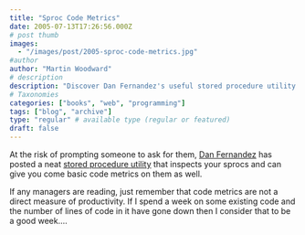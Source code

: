 ```yaml
---
title: "Sproc Code Metrics"
date: 2005-07-13T17:26:56.000Z
# post thumb
images:
  - "/images/post/2005-sproc-code-metrics.jpg"
#author
author: "Martin Woodward"
# description
description: "Discover Dan Fernandez's useful stored procedure utility that provides insightful code metrics for your sprocs, but remember—less code."
# Taxonomies
categories: ["books", "web", "programming"]
tags: ["blog", "archive"]
type: "regular" # available type (regular or featured)
draft: false
---
```


At the risk of prompting someone to ask for them, [Dan Fernandez](http://blogs.msdn.com/danielfe/) has posted a neat [stored procedure utility](http://blogs.msdn.com/danielfe/archive/2005/07/10/437312.aspx) that inspects your sprocs and can give you come basic code metrics on them as well.

If any managers are reading, just remember that code metrics are not a direct measure of productivity. If I spend a week on some existing code and the number of lines of code in it have gone down then I consider that to be a good week....
